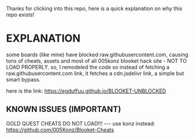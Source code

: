 Thanks for clicking into this repo, here is a quick explanation on why this repo exists!

# EXPLANATION

some boards (like mine) have blocked raw.githubusercontent.com, causing tons of cheats, assets and most of all 005konz blooket hack site - NOT TO LOAD PROPERLY.
so, I remodeled the code so instead of fetching a raw.githubusercontent.com link, it fetches a cdn.jsdelivr link, a simple but smart bypass.

here is the link: https://egduffuu.github.io/BLOOKET-UNBLOCKED

## KNOWN ISSUES (IMPORTANT)

GOLD QUEST CHEATS DO NOT LOAD!!! --- use konz instead: https://github.com/005Konz/Blooket-Cheats
